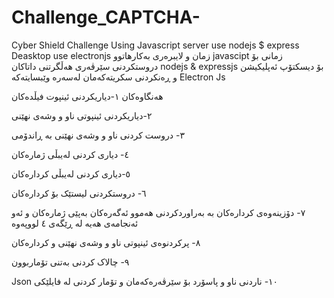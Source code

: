 # Challenge_CAPTCHA-
Cyber Shield Challenge Using Javascript server use nodejs $ express  Deasktop use electronjs
زمان و لایبرەری بەکارهاتوو
javascipt زمانی 
 بۆ دروستکردنی سێرڤەری هەڵگرتنی داتاکان nodejs & expressjs 
بۆ دیسکتۆپ ئەپلیکیشن و ڕەنکردنی سکریتەکەمان لەسەرە وێبسایتەکە Electron Js  

هەنگاوەکان 
١-دیاریکردنی ئینپوت فیڵدەکان 

٢-دیاریکردنی ئینپوتی ناو و وشەی نهێنی

٣- دروست کردنی ناو و وشەی نهێنی بە ڕاندۆمی 

٤- دیاری کردنی لەیبڵی ژمارەکان 

٥-دیاری کردنی لەیبڵی کردارەکان 

٦- دروستکردنی لیستێک بۆ کردارەکان 

٧- دۆزینەوەی کردارەکان  بە بەراوردکردنی هەموو ئەگەرەکان بەپێی ژمارەکان و ئەو ئەنجامەی هەیە لە ڕێگەی ٤ لووپەوە 

 ٨- پرکردنوەی ئینپوتی ناو و وشەی نهێنی و کردارەکان
 
  ٩- چالاک کردنی بەتنی تۆماربوون

 Json ١٠- ناردنی ناو و پاسۆرد بۆ سێرڤەرەکەمان و تۆمار کردنی لە فایلێکی



